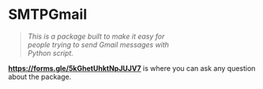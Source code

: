 # **SMTPGmail**

> _This is a package built to make it easy for  
people trying to send Gmail messages with  
Python script._

**https://forms.gle/5kGhetUhktNpJUJV7** is where you can ask any question about the package.
